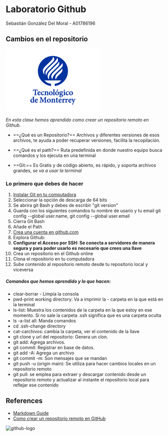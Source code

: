 
# Laboratorio Github

Sebastián González Del Moral - A01786196

## Cambios en el repositorio 

![github-logo](/Imágenes/tec-logo.png) 

*En esta clase hemos aprendido como crear un repositorio remoto en Github.*

- ==¿Qué es un Repositorio?==  Archivos y diferentes versiones de esos archivos, te ayuda a poder recuperar versiones, facilita la recopilación.

- ==¿Qué es el path?== Ruta predefinida en donde nuestro equipo busca comandos y los ejecuta en una terminal

- ==Git:==  Es Gratis y de código abierto, es rápido, y soporta archivos grandes, *se va a usar la terminal*

### Lo primero que debes de hacer

1. [Instalar Git en tu computadora ](https://git-scm.com/download)
2. Seleccionar la opción de descarga de 64 bits
3. Se abrira git Bash y debes de escribir "git version"
4. Guarda con los siguientes comandos tu nombre de usario y tu email git config --global user.name, git config --global user.email
5. Cierra Git Bash
6. Añade el Path
7. [Crea una cuenta en github.com ](https://github.com/)
8. Explora Github:
9. **Configurar el Acceso por SSH: Se conecta a servidores de manera segura y para poder usarlo es necesario que crees una llave**
10. Crea un repositorio en el Github online
11. Clona el repositorio en tu computadora 
12. Sube contenido al repositorio remoto desde tu repositorio local y viceversa

##### Comandos que hemos aprendido y lo que hacen: 

- clear-borrar - Limpia la consola
- pwd-print working directory: Va a imprimir la - carpeta en la que está en la terminal
- ls-list: Muestra los contenidos de la carpeta en la que estoy en ese momento. Si no sale la carpeta .ssh significa que es una carpeta oculta
- ls -a-list all: Manda comandos
- cd .ssh-change directory
- cat-carchivos: cambia la carpeta, ver el contenido de la llave
- git clone y url del repositorio: Genera un clon.
- git add: Agrega archivos.
- git commit: Registrar en base de datos.
- git add -A: Agrega un archivo
- git commit -m: Son mensajes que se mandan
- git push -u (origin main): Se utiliza para hacer cambios locales en un repositorio remoto
- git pull: se emplea para extraer y descargar contenido desde un repositorio remoto y actualizar al instante el repositorio local para reflejar ese contenido

## References

- [Markdown Guide](https://www.markdownguide.org/)
- [Como crear un repositorio remoto en GitHub](https://docs.github.com/es/get-started/quickstart/create-a-repo)

![github-logo](/Imágenes/github-logo.png)